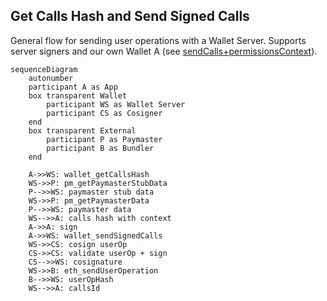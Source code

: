 ## Get Calls Hash and Send Signed Calls

General flow for sending user operations with a Wallet Server. Supports server signers and our own Wallet A (see [sendCalls+permissionsContext](./sendCalls+permissionsContext.md)).

```mermaid
sequenceDiagram
    autonumber
    participant A as App
    box transparent Wallet
        participant WS as Wallet Server
        participant CS as Cosigner
    end
    box transparent External
        participant P as Paymaster
        participant B as Bundler
    end

    A->>WS: wallet_getCallsHash
    WS->>P: pm_getPaymasterStubData
    P-->>WS: paymaster stub data
    WS->>P: pm_getPaymasterData
    P-->>WS: paymaster data
    WS-->>A: calls hash with context
    A->>A: sign
    A->>WS: wallet_sendSignedCalls
    WS->>CS: cosign userOp
    CS->>CS: validate userOp + sign
    CS-->>WS: cosignature
    WS->>B: eth_sendUserOperation
    B-->>WS: userOpHash
    WS-->>A: callsId
```
